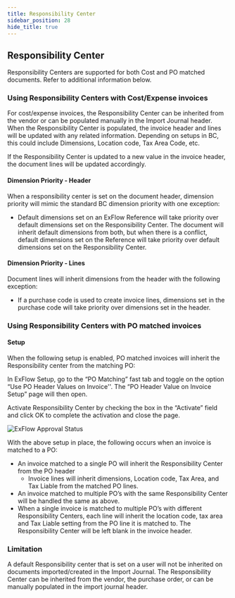 ```yaml
---
title: Responsibility Center
sidebar_position: 28
hide_title: true
---
```

## Responsibility Center

Responsibility Centers are supported for both Cost and PO matched documents. Refer to additional information below.

### Using Responsibility Centers with Cost/Expense invoices
For cost/expense invoices, the Responsibility Center can be inherited from the vendor or can be populated manually in the Import Journal header. When the Responsibility Center is populated, the invoice header and lines will be updated with any related information. Depending on setups in BC, this could include Dimensions, Location code, Tax Area Code, etc.

If the Responsibility Center is updated to a new value in the invoice header, the document lines will be updated accordingly.

#### Dimension Priority - Header
When a responsibility center is set on the document header, dimension priority will mimic the standard BC dimension priority with one exception:

- Default dimensions set on an ExFlow Reference will take priority over default dimensions set on the Responsibility Center. The document will inherit default dimensions from both, but when there is a conflict, default dimensions set on the Reference will take priority over default dimensions set on the Responsibility Center.

#### Dimension Priority - Lines

Document lines will inherit dimensions from the header with the following exception:

- If a purchase code is used to create invoice lines, dimensions set in the purchase code will take priority over dimensions set in the header.

### Using Responsibility Centers with PO matched invoices

#### Setup

When the following setup is enabled, PO matched invoices will inherit the Responsibility center from the matching PO:

In ExFlow Setup, go to the “PO Matching” fast tab and toggle on the option “Use PO Header Values on Invoice''. The “PO Header Value on Invoice Setup” page will then open. 

Activate Responsibility Center by checking the box in the “Activate” field and click OK to complete the activation and close the page.

![ExFlow Approval Status](@site/static/img/media/po-header-value-on-invoice-setup-003.png)

With the above setup in place, the following occurs when an invoice is matched to a PO:
* An invoice matched to a single PO will inherit the Responsibility Center from the PO header
    - Invoice lines will inherit dimensions, Location code, Tax Area, and Tax Liable from the matched PO lines.
* An invoice matched to multiple PO’s with the same Responsibility Center will be handled the same as above.
* When a single invoice is matched to multiple PO’s with different Responsibility Centers, each line will inherit the location code, tax area and Tax Liable setting from the PO line it is matched to. The Responsibility Center will be left blank in the invoice header.

### Limitation
A default Responsibility center that is set on a user will not be inherited on documents imported/created in the Import Journal. The Responsibility Center can be inherited from the vendor, the purchase order, or can be manually populated in the import journal header. 



